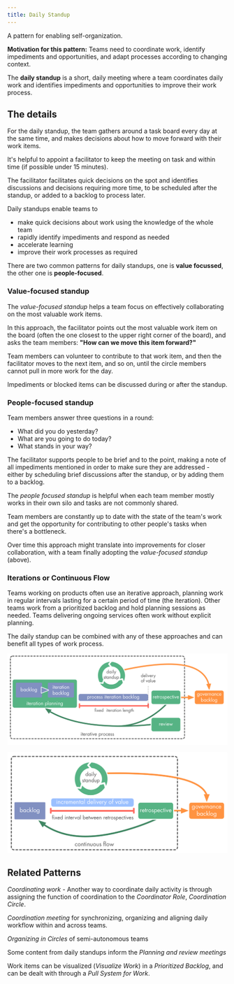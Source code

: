 ```yaml
---
title: Daily Standup
---
```


A pattern for enabling self-organization.

**Motivation for this pattern:** Teams need to coordinate work, identify impediments and opportunities, and adapt processes according to changing context.

The **daily standup** is a short, daily meeting where a team coordinates daily work and identifies impediments and opportunities to improve their work process.

## The details

For the daily standup, the team gathers around a task board every day at the same time, and makes decisions about how to move forward with their work items.

It's helpful to appoint a facilitator to keep the meeting on task and within time (if possible under 15 minutes).

The facilitator facilitates quick decisions on the spot and identifies discussions and decisions requiring more time, to be scheduled after the standup, or added to a backlog to process later.

Daily standups enable teams to

* make quick decisions about work using the knowledge of the whole team
* rapidly identify impediments and respond as needed
* accelerate learning
* improve their work processes as required

There are two common patterns for daily standups, one is **value focussed**, the other one is **people-focused**.


### Value-focused standup

The *value-focused standup* helps a team focus on effectively collaborating on the most valuable work items.

In this approach, the facilitator points out the most valuable work item on the board (often the one closest to the upper right corner of the board), and asks the team members: **"How can we move this item forward?"**

Team members can volunteer to contribute to that work item, and then the facilitator moves to the next item, and so on, until the circle members cannot pull in more work for the day.

Impediments or blocked items can be discussed during or after the standup.


### People-focused standup

Team members answer three questions in a round:

* What did you do yesterday?
* What are you going to do today?
* What stands in your way?

The facilitator supports people to be brief and to the point, making a note of all impediments mentioned in order to make sure they are addressed - either by scheduling brief discussions after the standup, or by adding them to a backlog.

The *people focused standup* is helpful when each team member mostly works in their own silo and tasks are not commonly shared.


Team members are constantly up to date with the state of the team's work and get the opportunity for contributing to other people's tasks when there's a bottleneck.


Over time this approach might translate into improvements for closer collaboration, with a team finally adopting the *value-focused standup* (above).


### Iterations or Continuous Flow

Teams working on products often use an iterative approach, planning work in regular intervals lasting for a certain period of time (the iteration). Other teams work from a prioritized backlog and hold planning sessions as needed. Teams delivering ongoing services often work without explicit planning.

The daily standup can be combined with any of these approaches and can benefit all types of work process.

![Daily Standup and Continuous Flow](<img/meetings/iterations.png>)

![Daily Standup and Iterations](<img/meetings/continuous-flow.png>)


## Related Patterns


*Coordinating work* - Another way to coordinate daily activity is through assigning the function of coordination to the *Coordinator Role*, *Coordination Circle*.

*Coordination meeting* for synchronizing, organizing and aligning daily workflow within and across teams.

*Organizing in Circles* of semi-autonomous teams

Some content from daily standups inform the *Planning and review meetings*

Work items can be visualized (*Visualize Work*) in a *Prioritized Backlog*, and can be dealt with through a *Pull System for Work*.

